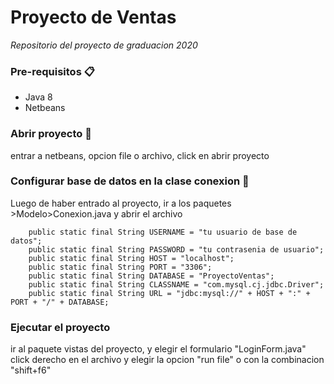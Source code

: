 # Proyecto de Ventas

_Repositorio del proyecto de graduacion 2020_


### Pre-requisitos 📋

- Java 8
- Netbeans

### Abrir proyecto 🔧
entrar a netbeans, opcion file o archivo, click en abrir proyecto 

### Configurar base de datos en la clase conexion 🔧
Luego de haber entrado al proyecto, ir a los paquetes >Modelo>Conexion.java
y abrir el archivo 

```
    public static final String USERNAME = "tu usuario de base de datos";
    public static final String PASSWORD = "tu contrasenia de usuario";
    public static final String HOST = "localhost";
    public static final String PORT = "3306";
    public static final String DATABASE = "ProyectoVentas";
    public static final String CLASSNAME = "com.mysql.cj.jdbc.Driver";
    public static final String URL = "jdbc:mysql://" + HOST + ":" + PORT + "/" + DATABASE;
```

### Ejecutar el proyecto

ir al paquete vistas del proyecto, y elegir el formulario "LoginForm.java"
click derecho en el archivo y elegir la opcion "run file" o con la combinacion "shift+f6"



